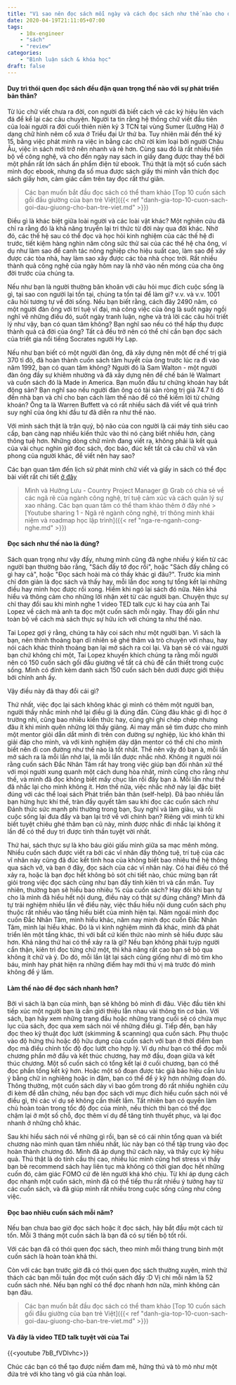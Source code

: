 ```yaml
---
title: "Vì sao nên đọc sách mỗi ngày và cách đọc sách như thế nào cho đúng"
date: 2020-04-19T21:11:05+07:00
tags:
    - 10x-engineer
    - "sách"
    - "review"
categories:
    - "Bình luận sách & khóa học"
draft: false
---
```


#### Duy trì thói quen đọc sách đều đặn quan trọng thế nào với sự phát triển bản thân?

Từ lúc chữ viết chưa ra đời, con người đã biết cách vẽ các ký hiệu lên vách đá để kể lại các câu chuyện. Người ta tin rằng hệ thống chữ viết đầu tiên của loài người ra đời cuối thiên niên kỷ 3 TCN tại vùng Sumer (Lưỡng Hà) ở dạng chữ hình nêm cổ xưa ở Triều đại Ur thứ ba. Tuy nhiên mãi đến thế kỷ 15, bằng việc phát minh ra việc in bằng các chữ rời kim loại bởi người Châu Âu, việc in sách mới trở nên nhanh và rẻ hơn. Cùng sau đó là rất nhiều tiến bộ về công nghệ, và cho đến ngày nay sách in giấy đang được thay thế bởi một phần rất lớn sách ấn phẩm điện tử ebook. Thú thật là một số cuốn sách mình đọc ebook, nhưng đa số mua được sách giấy thì mình vẫn thích đọc sách giấy hơn, cảm giác cầm trên tay đọc rất thư giãn.

> Các bạn muốn bắt đầu đọc sách có thể tham khảo [Top 10 cuốn sách gối đầu giường của bạn trẻ Việt]({{< ref "danh-gia-top-10-cuon-sach-goi-dau-giuong-cho-ban-tre-viet.md" >}})

Điều gì là khác biệt giữa loài người và các loài vật khác? Một nghiên cứu đã chỉ ra rằng đó là khả năng truyền lại tri thức từ đời này qua đời khác. Nhờ đó, các thế hệ sau có thể đọc và học hỏi kinh nghiệm của các thế hệ đi trước, tiết kiệm hàng nghìn năm công sức thử sai của các thế hệ cha ông, ví dụ như làm sao để canh tác nông nghiệp cho hiệu suất cao, làm sao để xây được các tòa nhà, hay làm sao xây được các tòa nhà chọc trời. Rất nhiều thành quả công nghệ của ngày hôm nay là nhờ vào nền móng của cha ông đời trước của chúng ta.

Nếu như bạn là người thường băn khoăn với câu hỏi mục đích cuộc sống là gì, tại sao con người lại tồn tại, chúng ta tồn tại để làm gì? v.v. và v.v. 1001 câu hỏi tương tự về đời sống. Nếu bạn biết rằng, cách đây 2490 năm, có một người đàn ông với trí tuệ vĩ đại, mà công việc của ông là suốt ngày ngồi nghĩ về những điều đó, suốt ngày tranh luận, nghe và trả lời các câu hỏi triết lý như vậy, bạn có quan tâm không? Bạn nghĩ sao nếu có thể hấp thụ được thành quả cả đời của ông? Tất cả đều trở nên có thể chỉ cần bạn đọc sách của triết gia nổi tiếng Socrates người Hy Lạp.

Nếu như bạn biết có một người đàn ông, đã xây dựng nên một đế chế trị giá 370 tỉ đô, đã hoàn thành cuốn sách tâm huyết của ông trước lúc ra đi vào năm 1992, bạn có quan tâm không? Người đó là Sam Walton - một người đàn ông đầy sự khiêm nhường và đã xây dựng nên đế chế bán lẻ Walmart và cuốn sách đó là Made in America. Bạn muốn đầu tư chứng khoán hay bất động sản? Bạn nghĩ sao nếu người đàn ông có tài sản ròng trị giá 74.7 tỉ đô đến nhà bạn và chỉ cho bạn cách làm thế nào để có thể kiếm lời từ chứng khoán? Ông ta là Warren Buffett và có rất nhiều sách đã viết về quá trình suy nghĩ của ông khi đầu tư đã diễn ra như thế nào.

Với mình sách thật là trân quý, bộ não của con người là cái máy tính siêu cao cấp, bạn càng nạp nhiều kiến thức vào thì nó càng biết nhiều hơn, càng thông tuệ hơn. Những dòng chữ mình đang viết ra, không phải là kết quả của vài chục nghìn giờ đọc sách, đọc báo, đúc kết tất cả câu chữ và văn phong của người khác, để viết nên hay sao?

Các bạn quan tâm đến lịch sử phát minh chữ viết và giấy in sách có thể đọc bài viết rất chi tiết [ở đây](https://hvtc.edu.vn/tabid/558/catid/143/id/17608/Luoc-su-ra-doi-va-phat-trien-cua-sach/Default.aspx) 

> Mình và Hường Lưu - Country Project Manager @ Grab có chia sẻ về các ngã rẽ của ngành công nghệ, trí tuệ cảm xúc và cách quản lý sự xao nhãng. Các bạn quan tâm có thể tham khảo thêm ở đây nhé >[Youtube sharing 1 - Ngã rẽ ngành công nghệ, trí thông minh khái niệm và roadmap học lập trình]({{< ref "nga-re-nganh-cong-nghe.md" >}})

#### Đọc sách như thế nào là đúng?
Sách quan trọng như vậy đấy, nhưng mình cũng đã nghe nhiều ý kiến từ các người bạn thường bảo rằng, "Sách đấy tớ đọc rồi", hoặc "Sách đấy chẳng có gì hay cả", hoặc "Đọc sách hoài mà có thấy khác gì đâu?". Trước kia mình chỉ đơn giản là đọc sách và thấy hay, mỗi lần đọc xong tự tổng kết lại những điều hay mình học được rồi xong. Hiếm khi ngó lại sách đó nữa. Nên khá hiểu và thông cảm cho những lời nhận xét từ các người bạn. Chuyện thực sự chỉ thay đổi sau khi mình nghe 1 video TED talk cực kì hay của anh Tai Lopez về cách mà anh ta đọc một cuốn sách mỗi ngày. Thay đổi gần như toàn bộ về cách mà sách thực sự hữu ích với chúng ta như thế nào.

Tai Lopez gợi ý rằng, chúng ta hãy coi sách như một người bạn. Vì sách là bạn, nên thỉnh thoảng bạn dĩ nhiên sẽ ghé thăm và trò chuyện với nhau, hay nói cách khác thỉnh thoảng bạn lại mở sách ra coi lại. Và bạn sẽ có vài người bạn chứ không chỉ một, Tai Lopez khuyến khích chúng ta rằng mỗi người nên có 150 cuốn sách gối đầu giường về tất cả chủ đề cần thiết trong cuộc sống. Mình có đính kèm danh sách 150 cuốn sách bên dưới được giới thiệu bởi chính anh ấy.

Vậy điều này đã thay đổi cái gì?

Thứ nhất, việc đọc lại sách không khác gì mình có thêm một người bạn, người thầy nhắc mình nhớ lại điều gì là đúng đắn. Cũng đâu khác gì đi học ở trường nhỉ, cũng bao nhiêu kiến thức hay, cũng ghi ghi chép chép nhưng đâu ít khi mình quên những lời thầy giảng. Ai may mắn sẽ tìm được cho mình một mentor giỏi dẫn dắt mình đi trên con đường sự nghiệp, lúc khó khăn thì giải đáp cho mình, và với kinh nghiệm dày dặn mentor có thể chỉ cho mình biết nên đi con đường như thế nào là tốt nhất. Thế nên vậy đó bạn à, mỗi lần mở sách ra là mỗi lần nhớ lại, là mỗi lần được nhắc nhở. Không ít người nói rằng cuốn sách Đắc Nhân Tâm rất hay trong việc giúp bạn đối nhân xử thế với mọi người xung quanh một cách dung hòa nhất, mình cũng cho rằng như thế, và mình đã đọc không biết mấy chục lần rồi đấy bạn à. Mỗi lần như thế đã nhắc lại cho mình không ít.
Hơn thế nữa, việc nhắc nhở này lại đặc biệt đúng với các thể loại sách Phát triển bản thân (self-help). Đã bao nhiêu lần bạn hừng hực khí thế, tràn đầy quyết tâm sau khi đọc các cuốn sách như Đánh thức sức mạnh phi thường trong bạn, Suy nghĩ và làm giàu, và rồi cuộc sống lại đưa đẩy và bạn lại trở về với chính bạn? Riêng với mình từ khi biết tuyệt chiêu ghé thăm bạn cũ này, mình được nhắc đi nhắc lại không ít lần để có thể duy trì được tinh thần tuyệt vời nhất.

Thứ hai, sách thực sự là kho báu giỏi giấu mình giữa sa mạc mênh mông. Nhiều cuốn sách được viết ra bởi các vĩ nhân đầy thông tuệ, trí tuệ của các vĩ nhân này cũng đã đúc kết tinh hoa của không biết bao nhiêu thế hệ thông qua sách vở, và bạn ở đây, đọc sách của các vĩ nhân này. Có hai điều có thể xảy ra, hoặc là bạn đọc hết không bỏ sót chi tiết nào, chúc mừng bạn rất giỏi trong việc đọc sách cũng như bạn đầy tính kiên trì và cần mẩn. Tuy nhiên, thường bạn sẽ hiểu bao nhiêu % của cuốn sách? Hay đôi khi bạn tự cho là mình đã hiểu hết nội dung, điều này có thật sự đúng chăng? Mình đã tự trải nghiệm nhiều lần về điều này, việc thấu hiểu nội dung cuốn sách phụ thuộc rất nhiều vào tầng hiểu biết của mình hiện tại. Năm ngoái mình đọc cuốn Đắc Nhân Tâm, mình hiểu khác, năm nay mình đọc cuốn Đắc Nhân Tâm, mình lại hiểu khác. Đó là vì kinh nghiệm mình đã khác, mình đã phát triển lên một tầng khác, thì với bất cứ kiến thức nào mình sẽ hiểu được sâu hơn. Khả năng thứ hai có thể xảy ra là gì? Nếu bạn không phải tuýp người cẩn thận, kiên trì đọc từng chữ một, thì khả năng rất cao bạn sẽ bỏ qua không ít chữ và ý. Do đó, mỗi lần lật lại sách cũng giống như đi mò tìm kho báu, mình hay phát hiện ra những điểm hay mới thú vị mà trước đó mình không để ý lắm.

#### Làm thế nào để đọc sách nhanh hơn?
Bởi vì sách là bạn của mình, bạn sẽ không bỏ mình đi đâu. Việc đầu tiên khi tiếp xúc một người bạn là cần giới thiệu lẫn nhau vài thông tin cơ bản. Với sách, bạn hãy xem những trang đầu hoặc những trang cuối sẽ có chứa mục lục của sách, đọc qua xem sách nói về những điều gì. Tiếp đến, bạn hãy đọc theo kỹ thuật đọc lướt (skimming & scanning) qua cuốn sách. Phụ thuộc vào độ hứng thú hoặc độ hữu dụng của cuốn sách với bạn ở thời điểm bạn đọc mà điều chỉnh tốc độ đọc lướt cho hợp lý. Ví dụ như bạn có thể đọc mỗi chương phần mở đầu và kết thúc chương, hay mở đầu, đoạn giữa và kết thúc chương. Một số cuốn sách có tổng kết lại ở cuối chương, bạn có thể đọc phần tổng kết kỹ hơn. Hoặc một số đoạn được tác giả báo hiệu cần lưu ý bằng chữ in nghiêng hoặc in đậm, bạn có thể để ý kỹ hơn những đoạn đó. Thông thường, một cuốn sách dày vì bao gồm trong đó rất nhiều nghiên cứu đi kèm để dẫn chứng, nếu bạn đọc sách với mục đích hiểu cuốn sách nói về điều gì, thì các ví dụ sẽ không cần thiết lắm. Tất nhiên bạn có quyền làm chủ hoàn toàn trong tốc độ đọc của mình, nếu thích thì bạn có thể đọc chậm lại ở một số chỗ, đọc thêm ví dụ để tăng tính thuyết phục, và lại đọc nhanh ở những chỗ khác.

Sau khi hiểu sách nói về những gì rồi, bạn sẽ có cái nhìn tổng quan và biết chương nào mình quan tâm nhiều nhất, lúc này bạn có thể tập trung vào đọc hoàn thành chương đó. Mình đã áp dụng thử cách này, và thấy cực kỳ hiệu quả. Thú thật là do tính cầu thị cao, nhiều lúc mình cũng hơi stress vì thấy bạn bè recommend sách hay liên tục mà không có thời gian đọc hết những cuốn đó, cảm giác FOMO cứ đè lên người khá khó chịu. Từ khi áp dụng cách đọc nhanh một cuốn sách, mình đã có thể tiếp thu rất nhiều ý tưởng hay từ các cuốn sách, và đã giúp mình rất nhiều trong cuộc sống cũng như công việc.

#### Đọc bao nhiêu cuốn sách mỗi năm?
Nếu bạn chưa bao giờ đọc sách hoặc ít đọc sách, hãy bắt đầu một cách từ tốn. Mỗi 3 tháng một cuốn sách là bạn đã có sự tiến bộ tốt rồi.

Với các bạn đã có thói quen đọc sách, theo mình mỗi tháng trung bình một cuốn sách là hoàn toàn khả thi.

Còn với các bạn trước giờ đã có thói quen đọc sách thường xuyên, mình thử thách các bạn mỗi tuần đọc một cuốn sách đấy :D Vị chi mỗi năm là 52 cuốn sách nhé. Nếu bạn nghĩ có thể đọc nhanh hơn nữa, mình không cản bạn đâu.

> Các bạn muốn bắt đầu đọc sách có thể tham khảo [Top 10 cuốn sách gối đầu giường của bạn trẻ Việt]({{< ref "danh-gia-top-10-cuon-sach-goi-dau-giuong-cho-ban-tre-viet.md" >}})

#### Và đây là video TED talk tuyệt vời của Tai
{{<youtube 7bB_fVDlvhc>}}


Chúc các bạn có thể tạo được niềm đam mê, hứng thú và tò mò như một đứa trẻ với kho tàng vô giá của nhân loại.